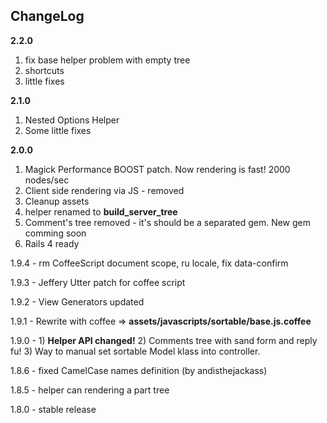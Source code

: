 ## ChangeLog

**2.2.0**

1. fix base helper problem with empty tree
2. shortcuts
3. little fixes

**2.1.0**

1. Nested Options Helper
2. Some little fixes

**2.0.0**

1. Magick Performance BOOST patch. Now rendering is fast! 2000 nodes/sec
2. Client side rendering via JS - removed
3. Cleanup assets
4. helper renamed to **build_server_tree**
5. Comment's tree removed - it's should be a separated gem. New gem comming soon
6. Rails 4 ready

1.9.4 - rm CoffeeScript document scope, ru locale, fix data-confirm

1.9.3 - Jeffery Utter patch for coffee script

1.9.2 - View Generators updated

1.9.1 - Rewrite with coffee => **assets/javascripts/sortable/base.js.coffee**

1.9.0 - 1) **Helper API changed!** 2) Comments tree with sand form and reply fu! 3) Way to manual set sortable Model klass into controller.

1.8.6 - fixed CamelCase names definition (by andisthejackass)

1.8.5 - helper can rendering a part tree

1.8.0 - stable release
